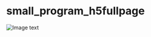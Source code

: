# small_program_h5fullpage
![Image text](https://raw.githubusercontent.com/yangchao313/small_program_h5fullpage/master/yyf_company/resource/images/gif5.gif)
